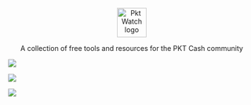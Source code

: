 <p align="center">
  <a href="https://pkt.watch">
    <img src="https://packetscan.io/img/pkt-watch-logo.svg" alt="Pkt Watch logo" height="60">
  </a>
</p>

<p align="center">
A collection of free tools and resources for the PKT Cash community
</p>
<p></p>
<p>
  <a href="https://pkt.watch/minr">
    <img src="https://pkt.watch/img/github/banner-minr.png">
  </a>
</p>
<p></p>
<p>
  <a href="https://pkt.watch/watchr">
    <img src="https://pkt.watch/img/github/banner-watchr.png">
  </a>
</p>
<p></p>
<p>
  <a href="https://packetscan.io">
    <img src="https://pkt.watch/img/github/banner-packetscan.png">
  </a>
</p>
